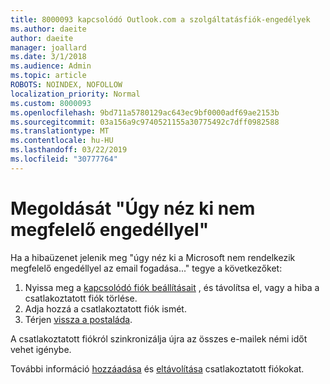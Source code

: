 ```yaml
---
title: 8000093 kapcsolódó Outlook.com a szolgáltatásfiók-engedélyek
ms.author: daeite
author: daeite
manager: joallard
ms.date: 3/1/2018
ms.audience: Admin
ms.topic: article
ROBOTS: NOINDEX, NOFOLLOW
localization_priority: Normal
ms.custom: 8000093
ms.openlocfilehash: 9bd711a5780129ac643ec9bf0000adf69ae2153b
ms.sourcegitcommit: 03a156a9c9740521155a30775492c7dff0982588
ms.translationtype: MT
ms.contentlocale: hu-HU
ms.lasthandoff: 03/22/2019
ms.locfileid: "30777764"
---
```

# <a name="how-to-fix-it-looks-like-we-dont-have-permission"></a>Megoldását "Úgy néz ki nem megfelelő engedéllyel"

Ha a hibaüzenet jelenik meg "úgy néz ki a Microsoft nem rendelkezik megfelelő engedéllyel az email fogadása..." tegye a következőket:

1. Nyissa meg a [kapcsolódó fiók beállításait](https://outlook.live.com/mail/options/mail/accounts) , és távolítsa el, vagy a hiba a csatlakoztatott fiók törlése. 
2. Adja hozzá a csatlakoztatott fiók ismét.
3. Térjen [vissza a postaláda](https://outlook.live.com/mail/inbox).

A csatlakoztatott fiókról szinkronizálja újra az összes e-mailek némi időt vehet igénybe.

További információ [hozzáadása](https://support.office.com/article/c5224df4-5885-4e79-91ba-523aa743f0ba) és [eltávolítása](https://support.office.com/article/0b9a6b95-ff1b-46c1-bf60-d6b3b82c5ac8) csatlakoztatott fiókokat.